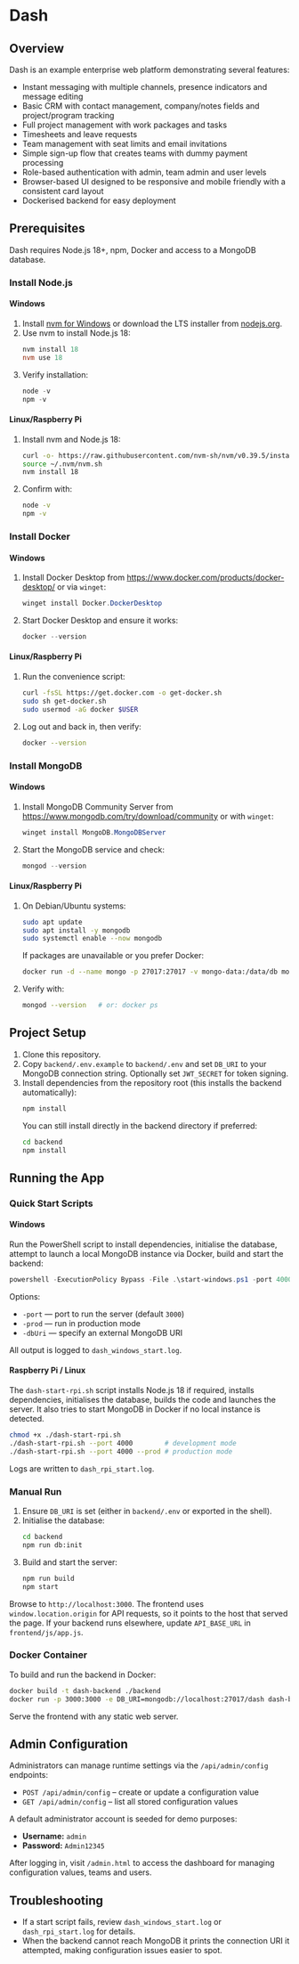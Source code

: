 # Dash

## Overview
Dash is an example enterprise web platform demonstrating several features:

- Instant messaging with multiple channels, presence indicators and message editing
- Basic CRM with contact management, company/notes fields and project/program tracking
- Full project management with work packages and tasks
- Timesheets and leave requests
- Team management with seat limits and email invitations
- Simple sign-up flow that creates teams with dummy payment processing
- Role-based authentication with admin, team admin and user levels
- Browser-based UI designed to be responsive and mobile friendly with a consistent card layout
- Dockerised backend for easy deployment

## Prerequisites
Dash requires Node.js 18+, npm, Docker and access to a MongoDB database.

### Install Node.js
#### Windows
1. Install [nvm for Windows](https://github.com/coreybutler/nvm-windows) or download the LTS installer from [nodejs.org](https://nodejs.org/).
2. Use nvm to install Node.js 18:
   ```powershell
   nvm install 18
   nvm use 18
   ```
3. Verify installation:
   ```powershell
   node -v
   npm -v
   ```

#### Linux/Raspberry Pi
1. Install nvm and Node.js 18:
   ```bash
   curl -o- https://raw.githubusercontent.com/nvm-sh/nvm/v0.39.5/install.sh | bash
   source ~/.nvm/nvm.sh
   nvm install 18
   ```
2. Confirm with:
   ```bash
   node -v
   npm -v
   ```

### Install Docker
#### Windows
1. Install Docker Desktop from <https://www.docker.com/products/docker-desktop/> or via `winget`:
   ```powershell
   winget install Docker.DockerDesktop
   ```
2. Start Docker Desktop and ensure it works:
   ```powershell
   docker --version
   ```

#### Linux/Raspberry Pi
1. Run the convenience script:
   ```bash
   curl -fsSL https://get.docker.com -o get-docker.sh
   sudo sh get-docker.sh
   sudo usermod -aG docker $USER
   ```
2. Log out and back in, then verify:
   ```bash
   docker --version
   ```

### Install MongoDB
#### Windows
1. Install MongoDB Community Server from <https://www.mongodb.com/try/download/community> or with `winget`:
   ```powershell
   winget install MongoDB.MongoDBServer
   ```
2. Start the MongoDB service and check:
   ```powershell
   mongod --version
   ```

#### Linux/Raspberry Pi
1. On Debian/Ubuntu systems:
   ```bash
   sudo apt update
   sudo apt install -y mongodb
   sudo systemctl enable --now mongodb
   ```
   If packages are unavailable or you prefer Docker:
   ```bash
   docker run -d --name mongo -p 27017:27017 -v mongo-data:/data/db mongo:6
   ```
2. Verify with:
   ```bash
   mongod --version   # or: docker ps
   ```

## Project Setup
1. Clone this repository.
2. Copy `backend/.env.example` to `backend/.env` and set `DB_URI` to your MongoDB connection string. Optionally set `JWT_SECRET` for token signing.
3. Install dependencies from the repository root (this installs the backend automatically):
   ```bash
   npm install
   ```
   You can still install directly in the backend directory if preferred:
   ```bash
   cd backend
   npm install
   ```

## Running the App

### Quick Start Scripts
#### Windows
Run the PowerShell script to install dependencies, initialise the database, attempt to launch a local MongoDB instance via Docker, build and start the backend:

```powershell
powershell -ExecutionPolicy Bypass -File .\start-windows.ps1 -port 4000
```

Options:

- `-port` — port to run the server (default `3000`)
- `-prod` — run in production mode
- `-dbUri` — specify an external MongoDB URI

All output is logged to `dash_windows_start.log`.

#### Raspberry Pi / Linux
The `dash-start-rpi.sh` script installs Node.js 18 if required, installs dependencies, initialises the database, builds the code and launches the server. It also tries to start MongoDB in Docker if no local instance is detected.

```bash
chmod +x ./dash-start-rpi.sh
./dash-start-rpi.sh --port 4000        # development mode
./dash-start-rpi.sh --port 4000 --prod # production mode
```

Logs are written to `dash_rpi_start.log`.

### Manual Run
1. Ensure `DB_URI` is set (either in `backend/.env` or exported in the shell).
2. Initialise the database:
   ```bash
   cd backend
   npm run db:init
   ```
3. Build and start the server:
   ```bash
   npm run build
   npm start
   ```

Browse to `http://localhost:3000`. The frontend uses `window.location.origin` for API requests, so it points to the host that served the page. If your backend runs elsewhere, update `API_BASE_URL` in `frontend/js/app.js`.

### Docker Container
To build and run the backend in Docker:

```bash
docker build -t dash-backend ./backend
docker run -p 3000:3000 -e DB_URI=mongodb://localhost:27017/dash dash-backend
```

Serve the frontend with any static web server.

## Admin Configuration
Administrators can manage runtime settings via the `/api/admin/config` endpoints:

- `POST /api/admin/config` – create or update a configuration value
- `GET /api/admin/config` – list all stored configuration values

A default administrator account is seeded for demo purposes:

- **Username:** `admin`
- **Password:** `Admin12345`

After logging in, visit `/admin.html` to access the dashboard for managing configuration values, teams and users.

## Troubleshooting
- If a start script fails, review `dash_windows_start.log` or `dash_rpi_start.log` for details.
- When the backend cannot reach MongoDB it prints the connection URI it attempted, making configuration issues easier to spot.
